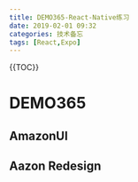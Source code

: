 ```yaml
---
title: DEMO365-React-Native练习
date: 2019-02-01 09:32
categories: 技术备忘
tags: [React,Expo]
---
```

{{TOC}}

 # DEMO365

## AmazonUI
## Aazon Redesign







